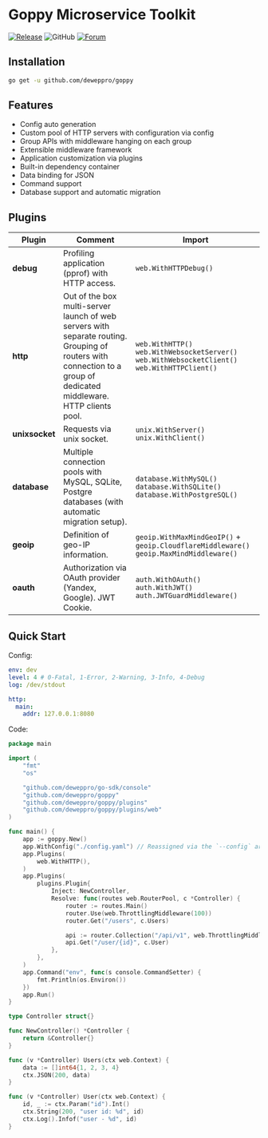 # Goppy Microservice Toolkit

[![Release](https://img.shields.io/github/release/deweppro/goppy.svg?style=flat-square)](https://github.com/deweppro/goppy/releases/latest)
![GitHub](https://img.shields.io/github/license/deweppro/goppy)
[![Forum](https://img.shields.io/badge/community-forum-red)](https://github.com/deweppro/goppy/discussions)

## Installation

```bash
go get -u github.com/deweppro/goppy
```

## Features

- Config auto generation
- Custom pool of HTTP servers with configuration via config
- Group APIs with middleware hanging on each group
- Extensible middleware framework
- Application customization via plugins
- Built-in dependency container
- Data binding for JSON
- Command support
- Database support and automatic migration

## Plugins

| Plugin         | Comment                                                                                                                                                             | Import                                                                                          |
| -------------- | ------------------------------------------------------------------------------------------------------------------------------------------------------------------- | ----------------------------------------------------------------------------------------------- |
| **debug**      | Profiling application (pprof) with HTTP access.                                                                                                                     | `web.WithHTTPDebug()`                                                                           |
| **http**       | Out of the box multi-server launch of web servers with separate routing. Grouping of routers with connection to a group of dedicated middleware. HTTP clients pool. | `web.WithHTTP()` `web.WithWebsocketServer()` `web.WithWebsocketClient()` `web.WithHTTPClient()` |
| **unixsocket** | Requests via unix socket.                                                                                                                                           | `unix.WithServer()` `unix.WithClient()`                                                         |
| **database**   | Multiple connection pools with MySQL, SQLite, Postgre databases (with automatic migration setup).                                                                   | `database.WithMySQL()` `database.WithSQLite()` `database.WithPostgreSQL()`                      |
| **geoip**      | Definition of geo-IP information.                                                                                                                                   | `geoip.WithMaxMindGeoIP()` + `geoip.CloudflareMiddleware()` `geoip.MaxMindMiddleware()`         |
| **oauth**      | Authorization via OAuth provider (Yandex, Google). JWT Cookie.                                                                                                      | `auth.WithOAuth()` `auth.WithJWT()` `auth.JWTGuardMiddleware()`                                 |

## Quick Start

Config:

```yaml
env: dev
level: 4 # 0-Fatal, 1-Error, 2-Warning, 3-Info, 4-Debug
log: /dev/stdout

http:
  main:
    addr: 127.0.0.1:8080
```

Code:

```go
package main

import (
	"fmt"
	"os"

	"github.com/deweppro/go-sdk/console"
	"github.com/deweppro/goppy"
	"github.com/deweppro/goppy/plugins"
	"github.com/deweppro/goppy/plugins/web"
)

func main() {
	app := goppy.New()
	app.WithConfig("./config.yaml") // Reassigned via the `--config` argument when run via the console.
	app.Plugins(
		web.WithHTTP(),
	)
	app.Plugins(
		plugins.Plugin{
			Inject: NewController,
			Resolve: func(routes web.RouterPool, c *Controller) {
				router := routes.Main()
				router.Use(web.ThrottlingMiddleware(100))
				router.Get("/users", c.Users)

				api := router.Collection("/api/v1", web.ThrottlingMiddleware(100))
				api.Get("/user/{id}", c.User)
			},
		},
	)
	app.Command("env", func(s console.CommandSetter) {
		fmt.Println(os.Environ())
	})
	app.Run()
}

type Controller struct{}

func NewController() *Controller {
	return &Controller{}
}

func (v *Controller) Users(ctx web.Context) {
	data := []int64{1, 2, 3, 4}
	ctx.JSON(200, data)
}

func (v *Controller) User(ctx web.Context) {
	id, _ := ctx.Param("id").Int()
	ctx.String(200, "user id: %d", id)
	ctx.Log().Infof("user - %d", id)
}

```
